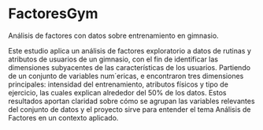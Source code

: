 # FactoresGym
Análisis de factores con datos sobre entrenamiento en gimnasio.

Este estudio aplica un análisis de factores exploratorio a datos de rutinas y atributos de usuarios de un gimnasio, con el fin de identificar las dimensiones subyacentes de las características de los usuarios. Partiendo de un conjunto de variables num´ericas, e encontraron tres dimensiones principales: intensidad del entrenamiento, atributos físicos y tipo de ejercicio, las cuales explican alrededor del 50% de los datos. Estos resultados aportan claridad sobre cómo se agrupan las variables relevantes del conjunto de datos y el proyecto sirve para entender el tema Análisis de Factores en un contexto aplicado.
